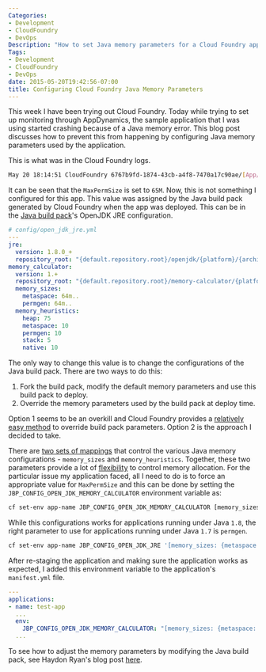 ```yaml
---
Categories:
- Development
- CloudFoundry
- DevOps
Description: "How to set Java memory parameters for a Cloud Foundry application."
Tags:
- Development
- CloudFoundry
- DevOps
date: 2015-05-20T19:42:56-07:00
title: Configuring Cloud Foundry Java Memory Parameters
---
```

This week I have been trying out Cloud Foundry. Today while trying to set up monitoring through AppDynamics, the sample application that I was using started crashing because of a Java memory error. This blog post discusses how to prevent this from happening by configuring Java memory parameters used by the application.

<!--more-->

This is what was in the Cloud Foundry logs.

```bash
May 20 18:14:51 CloudFoundry 6767b9fd-1874-43cb-a4f8-7470a17c90ae/[App/2]:  /bin/bash: line 31:    32 Killed                  ( SERVER_PORT=$PORT $PWD/.java-buildpack/open_jdk_jre/bin/java -cp $PWD/.:$PWD/.java-buildpack/spring_auto_reconfiguration/spring_auto_reconfiguration-1.4.0_RELEASE.jar -Djava.io.tmpdir=$TMPDIR -XX:OnOutOfMemoryError=$PWD/.java-buildpack/open_jdk_jre/bin/killjava.sh -Xmx499200K -Xms499200K -XX:MaxPermSize=65M -XX:PermSize=65M -Xss1M -javaagent:$PWD/.java-buildpack/app_dynamics_agent/javaagent.jar -Dappdynamics.agent.applicationName='******' -Dappdynamics.agent.tierName='******' -Dappdynamics.agent.nodeName=$(expr "$VCAP_APPLICATION" : '.*instance_id[": ]*"\([a-z0-9]\+\)".*') -Dappdynamics.agent.accountAccessKey=****** -Dappdynamics.agent.accountName=******* -Dappdynamics.controller.hostName=******.saas.appdynamics.com -Dappdynamics.controller.port=443 -Dappdynamics.controller.ssl.enabled=true org.springframework.boot.loader.JarLauncher )
```

It can be seen that the `MaxPermSize` is set to `65M`. Now, this is not something I configured for this app. This value was assigned by the Java build pack generated by Cloud Foundry when the app was deployed. This can be in the [Java build pack](https://github.com/cloudfoundry/java-buildpack)'s OpenJDK JRE configuration.

```yaml
# config/open_jdk_jre.yml
---
jre:
  version: 1.8.0_+
  repository_root: "{default.repository.root}/openjdk/{platform}/{architecture}"
memory_calculator:
  version: 1.+
  repository_root: "{default.repository.root}/memory-calculator/{platform}/{architecture}"
  memory_sizes:
    metaspace: 64m..
    permgen: 64m..
  memory_heuristics:
    heap: 75
    metaspace: 10
    permgen: 10
    stack: 5
    native: 10
```

The only way to change this value is to change the configurations of the Java build pack. There are two ways to do this:

1. Fork the build pack, modify the default memory parameters and use this build pack to deploy.
1. Override the memory parameters used by the build pack at deploy time.

Option 1 seems to be an overkill and Cloud Foundry provides a [relatively easy method](https://github.com/cloudfoundry/java-buildpack/blob/master/README.md#configuration-and-extension) to override build pack parameters. Option 2 is the approach I decided to take.

There are [two sets of mappings](https://github.com/cloudfoundry/java-buildpack/blob/master/docs/jre-open_jdk_jre.md) that control the various Java memory configurations - `memory_sizes` and `memory_heuristics`. Together, these two parameters provide a lot of [flexibility](https://github.com/cloudfoundry/java-buildpack/blob/master/docs/jre-open_jdk_jre.md#memory-calculation) to control memory allocation. For the particular issue my application faced, all I need to do is to force an appropriate value for `MaxPermSize` and this can be done by setting the `JBP_CONFIG_OPEN_JDK_MEMORY_CALCULATOR` environment variable as:

```bash
cf set-env app-name JBP_CONFIG_OPEN_JDK_MEMORY_CALCULATOR [memory_sizes: {metaspace: 128m}]'
```

While this configurations works for applications running under Java `1.8`, the right parameter to use for applications running under Java `1.7` is `permgen`.

```bash
cf set-env app-name JBP_CONFIG_OPEN_JDK_JRE '[memory_sizes: {metaspace: 128m}]'
```

After re-staging the application and making sure the application works as expected, I added this environment variable to the application's `manifest.yml` file.

```yaml
---
applications:
- name: test-app
  ...
  env:
    JBP_CONFIG_OPEN_JDK_MEMORY_CALCULATOR: "[memory_sizes: {metaspace: 128m}]"
  ...
```

To see how to adjust the memory parameters by modifying the Java build pack, see Haydon Ryan's blog post [here](http://www.haydonryan.com/java-8-increasing-metaspace-size-in-cloud-foundry/).